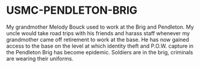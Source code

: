 # USMC-PENDLETON-BRIG
My grandmother Melody Bouck used to work at the Brig and Pendleton. My uncle would take road trips with his friends and harass staff whenever my grandmother came off retirement to work at the base. He has now gained access to the base on the level at which identity theft and P.O.W. capture in the Pendleton Brig has become epidemic. Soldiers are in the brig, criminals are wearing their uniforms.
